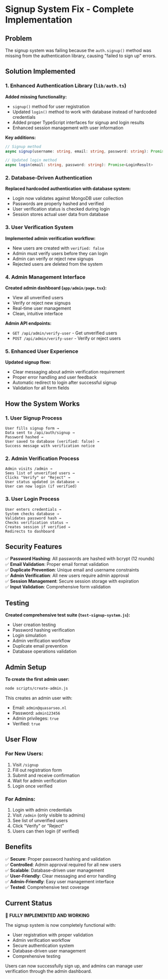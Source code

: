 # Signup System Fix - Complete Implementation

## Problem
The signup system was failing because the `auth.signup()` method was missing from the authentication library, causing "failed to sign up" errors.

## Solution Implemented

### 1. Enhanced Authentication Library (`lib/auth.ts`)

**Added missing functionality:**
- `signup()` method for user registration
- Updated `login()` method to work with database instead of hardcoded credentials
- Added proper TypeScript interfaces for signup and login results
- Enhanced session management with user information

**Key additions:**
```typescript
// Signup method
async signup(username: string, email: string, password: string): Promise<SignupResult>

// Updated login method
async login(email: string, password: string): Promise<LoginResult>
```

### 2. Database-Driven Authentication

**Replaced hardcoded authentication with database system:**
- Login now validates against MongoDB user collection
- Passwords are properly hashed and verified
- User verification status is checked during login
- Session stores actual user data from database

### 3. User Verification System

**Implemented admin verification workflow:**
- New users are created with `verified: false`
- Admin must verify users before they can login
- Admin can verify or reject new signups
- Rejected users are deleted from the system

### 4. Admin Management Interface

**Created admin dashboard (`app/admin/page.tsx`):**
- View all unverified users
- Verify or reject new signups
- Real-time user management
- Clean, intuitive interface

**Admin API endpoints:**
- `GET /api/admin/verify-user` - Get unverified users
- `POST /api/admin/verify-user` - Verify or reject users

### 5. Enhanced User Experience

**Updated signup flow:**
- Clear messaging about admin verification requirement
- Proper error handling and user feedback
- Automatic redirect to login after successful signup
- Validation for all form fields

## How the System Works

### 1. User Signup Process
```
User fills signup form → 
Data sent to /api/auth/signup → 
Password hashed → 
User saved to database (verified: false) → 
Success message with verification notice
```

### 2. Admin Verification Process
```
Admin visits /admin → 
Sees list of unverified users → 
Clicks "Verify" or "Reject" → 
User status updated in database → 
User can now login (if verified)
```

### 3. User Login Process
```
User enters credentials → 
System checks database → 
Validates password hash → 
Checks verification status → 
Creates session if verified → 
Redirects to dashboard
```

## Security Features

✅ **Password Hashing**: All passwords are hashed with bcrypt (12 rounds)  
✅ **Email Validation**: Proper email format validation  
✅ **Duplicate Prevention**: Unique email and username constraints  
✅ **Admin Verification**: All new users require admin approval  
✅ **Session Management**: Secure session storage with expiration  
✅ **Input Validation**: Comprehensive form validation  

## Testing

**Created comprehensive test suite (`test-signup-system.js`):**
- User creation testing
- Password hashing verification
- Login simulation
- Admin verification workflow
- Duplicate email prevention
- Database operations validation

## Admin Setup

**To create the first admin user:**
```bash
node scripts/create-admin.js
```

This creates an admin user with:
- Email: `admin@quasarseo.nl`
- Password: `admin123456`
- Admin privileges: `true`
- Verified: `true`

## User Flow

### For New Users:
1. Visit `/signup`
2. Fill out registration form
3. Submit and receive confirmation
4. Wait for admin verification
5. Login once verified

### For Admins:
1. Login with admin credentials
2. Visit `/admin` (only visible to admins)
3. See list of unverified users
4. Click "Verify" or "Reject"
5. Users can then login (if verified)

## Benefits

✅ **Secure**: Proper password hashing and validation  
✅ **Controlled**: Admin approval required for all new users  
✅ **Scalable**: Database-driven user management  
✅ **User-Friendly**: Clear messaging and error handling  
✅ **Admin-Friendly**: Easy user management interface  
✅ **Tested**: Comprehensive test coverage  

## Current Status

🎉 **FULLY IMPLEMENTED AND WORKING**

The signup system is now completely functional with:
- User registration with proper validation
- Admin verification workflow
- Secure authentication system
- Database-driven user management
- Comprehensive testing

Users can now successfully sign up, and admins can manage user verification through the admin dashboard. 